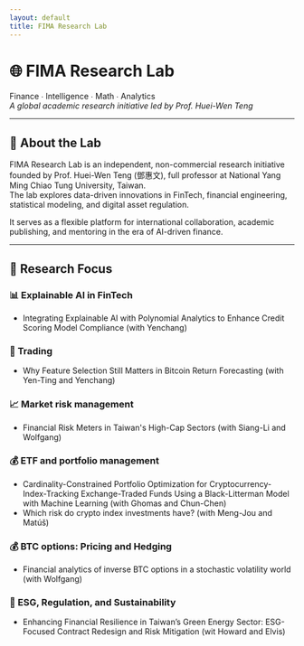 ```yaml
--- 
layout: default
title: FIMA Research Lab
--- 
```



# 🌐 FIMA Research Lab  
Finance ∙ Intelligence ∙ Math ∙ Analytics  
_A global academic research initiative led by Prof. Huei-Wen Teng_

---

## 🎯 About the Lab

FIMA Research Lab is an independent, non-commercial research initiative founded by Prof. Huei-Wen Teng (鄧惠文), full professor at National Yang Ming Chiao Tung University, Taiwan.  
The lab explores data-driven innovations in FinTech, financial engineering, statistical modeling, and digital asset regulation.

It serves as a flexible platform for international collaboration, academic publishing, and mentoring in the era of AI-driven finance.

---

## 🧭 Research Focus

### 📊 Explainable AI in FinTech

- Integrating Explainable AI with Polynomial Analytics to Enhance Credit Scoring Model Compliance (with Yenchang)

  
### 🧠 Trading

- Why Feature Selection Still Matters in Bitcoin Return Forecasting (with Yen-Ting and Yenchang)


### 📈 Market risk management

- Financial Risk Meters in Taiwan's High-Cap Sectors (with Siang-Li and Wolfgang)


### 💰 ETF and portfolio management  

- Cardinality-Constrained Portfolio Optimization for Cryptocurrency-Index-Tracking Exchange-Traded Funds Using a Black-Litterman Model with Machine Learning (with Ghomas and Chun-Chen)<br>
- Which risk do crypto index investments have? (with Meng-Jou and Matúš)


### 💰 BTC options: Pricing and Hedging

- Financial analytics of inverse BTC options in a stochastic volatility world (with Wolfgang)<br>
  


### 🌱 ESG, Regulation, and Sustainability
- Enhancing Financial Resilience in Taiwan’s Green Energy Sector: ESG-Focused Contract Redesign and Risk Mitigation (wit Howard and Elvis)<br>
  

